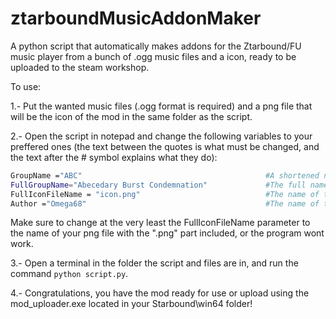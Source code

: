 # ztarboundMusicAddonMaker
A python script that automatically makes addons for the Ztarbound/FU music player from a bunch of .ogg music files and a icon, ready to be uploaded to the steam workshop.


To use:

1.- Put the wanted music files (.ogg format is required) and a png file that will be the icon of the mod in the same folder as the script. 


2.- Open the script in notepad and change the following variables to your preffered ones (the text between the quotes is what must be changed, and the text after the # symbol explains what they do):


```sh
GroupName ="ABC"                                         #A shortened name of the group. 
FullGroupName="Abecedary Burst Condemnation"             #The full name of the music group used for description.
FullIconFileName = "icon.png"                            #The name of the icon file.
Author ="Omega68"                                        #The name of the author.
```
Make sure to change at the very least the FullIconFileName parameter to the name of your png file with the ".png" part included, or the program wont work.


3.- Open a terminal in the folder the script and files are in, and run the command ```python script.py```.


4.- Congratulations, you have the mod ready for use or upload using the mod_uploader.exe located in your Starbound\win64 folder!
